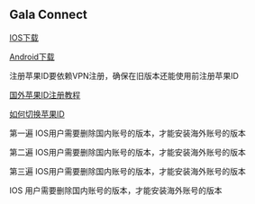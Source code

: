 ## Gala Connect
[IOS下载](https://itunes.apple.com/us/app/gala-connect/id1275406021?ls=1&mt=8)

[Android下载](https://github.com/galaconnect/android/raw/master/app.apk)


注册苹果ID要依赖VPN注册，确保在旧版本还能使用前注册苹果ID

[国外苹果ID注册教程](https://wangejiba.com/342.html)


[如何切换苹果ID](https://wangejiba.com/486.html)

第一遍 IOS用户需要删除国内账号的版本，才能安装海外账号的版本

第二遍 IOS用户需要删除国内账号的版本，才能安装海外账号的版本

第三遍 IOS用户需要删除国内账号的版本，才能安装海外账号的版本


IOS 用户需要删除国内账号的版本，才能安装海外账号的版本
   
